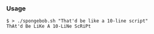 ### Usage

```
$ > ./spongebob.sh "That'd be like a 10-line script"
ThAt'd Be LiKe A 10-LiNe ScRiPt
```
